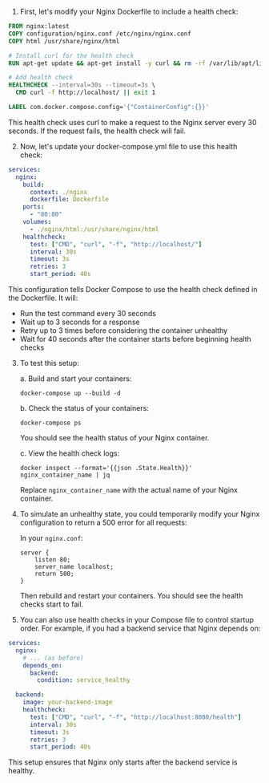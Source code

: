 1. First, let's modify your Nginx Dockerfile to include a health check:

```dockerfile
FROM nginx:latest
COPY configuration/nginx.conf /etc/nginx/nginx.conf
COPY html /usr/share/nginx/html

# Install curl for the health check
RUN apt-get update && apt-get install -y curl && rm -rf /var/lib/apt/lists/*

# Add health check
HEALTHCHECK --interval=30s --timeout=3s \
  CMD curl -f http://localhost/ || exit 1

LABEL com.docker.compose.config='{"ContainerConfig":{}}'
```

This health check uses curl to make a request to the Nginx server every 30 seconds. If the request fails, the health check will fail.

2. Now, let's update your docker-compose.yml file to use this health check:

```yaml
services:
  nginx:
    build:
      context: ./nginx
      dockerfile: Dockerfile
    ports:
      - "80:80"
    volumes:
      - ./nginx/html:/usr/share/nginx/html
    healthcheck:
      test: ["CMD", "curl", "-f", "http://localhost/"]
      interval: 30s
      timeout: 3s
      retries: 3
      start_period: 40s
```

This configuration tells Docker Compose to use the health check defined in the Dockerfile. It will:
- Run the test command every 30 seconds
- Wait up to 3 seconds for a response
- Retry up to 3 times before considering the container unhealthy
- Wait for 40 seconds after the container starts before beginning health checks

3. To test this setup:

   a. Build and start your containers:
   ```
   docker-compose up --build -d
   ```

   b. Check the status of your containers:
   ```
   docker-compose ps
   ```

   You should see the health status of your Nginx container.

   c. View the health check logs:
   ```
   docker inspect --format='{{json .State.Health}}' nginx_container_name | jq
   ```
   Replace `nginx_container_name` with the actual name of your Nginx container.

4. To simulate an unhealthy state, you could temporarily modify your Nginx configuration to return a 500 error for all requests:

   In your `nginx.conf`:
   ```nginx
   server {
       listen 80;
       server_name localhost;
       return 500;
   }
   ```

   Then rebuild and restart your containers. You should see the health checks start to fail.

5. You can also use health checks in your Compose file to control startup order. For example, if you had a backend service that Nginx depends on:

```yaml
services:
  nginx:
    # ... (as before)
    depends_on:
      backend:
        condition: service_healthy

  backend:
    image: your-backend-image
    healthcheck:
      test: ["CMD", "curl", "-f", "http://localhost:8080/health"]
      interval: 30s
      timeout: 3s
      retries: 3
      start_period: 40s
```

This setup ensures that Nginx only starts after the backend service is healthy.
